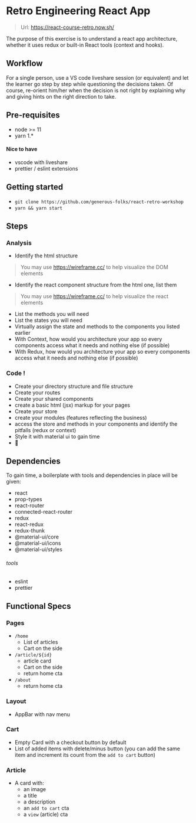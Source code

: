 # Retro Engineering React App

> Url: https://react-course-retro.now.sh/

The purpose of this exercise is to understand a react app architecture, whether it uses redux or built-in React tools (context and hooks).

## Workflow

For a single person, use a VS code liveshare session (or equivalent) and let the learner go step by step while questioning the decisions taken. Of course, re-orient him/her when the decision is not right by explaining why and giving hints on the right direction to take.


## Pre-requisites

- node >= 11
- yarn 1.*

#### Nice to have

- vscode with liveshare
- prettier / eslint extensions

## Getting started

- `git clone https://github.com/generous-folks/react-retro-workshop`
- `yarn && yarn start`

## Steps

### Analysis

- Identify the html structure
> You may use https://wireframe.cc/ to help visualize the DOM elements
- Identify the react component structure from the html one, list them
> You may use https://wireframe.cc/ to help visualize the react elements
- List the methods you will need
- List the states you will need
- Virtually assign the state and methods to the components you listed earlier
- With Context, how would you architecture your app so every components access what it needs and nothing else (if possible)
- With Redux, how would you architecture your app so every components access what it needs and nothing else (if possible)

### Code !

- Create your directory structure and file structure
- Create your routes
- Create your shared components
- create a basic html (jsx) markup for your pages
- Create your store
- create your modules (features reflecting the business) 
- access the store and methods in your components and identify the pitfalls (redux or context)
- Style it with material ui to gain time
- :tada:

## Dependencies

To gain time, a boilerplate with tools and dependencies in place will be given:

- react
- prop-types
- react-router
- connected-react-router
- redux
- react-redux
- redux-thunk
- @material-ui/core
- @material-ui/icons
- @material-ui/styles

###### tools
- eslint
- prettier


## Functional Specs

### Pages

- `/home`
  - List of articles
  - Cart on the side
- `/article/${id}`
  - article card
  - Cart on the side
  - return home cta
- `/about`
  - return home cta

### Layout

- AppBar with nav menu

### Cart

- Empty Card with a checkout button by default
- List of added items with delete/minus button (you can add the same item and increment its count from the `add to cart` button)

### Article

- A card with:
  - an image
  - a title
  - a description
  - an `add to cart` cta
  - a `view` (article) cta




